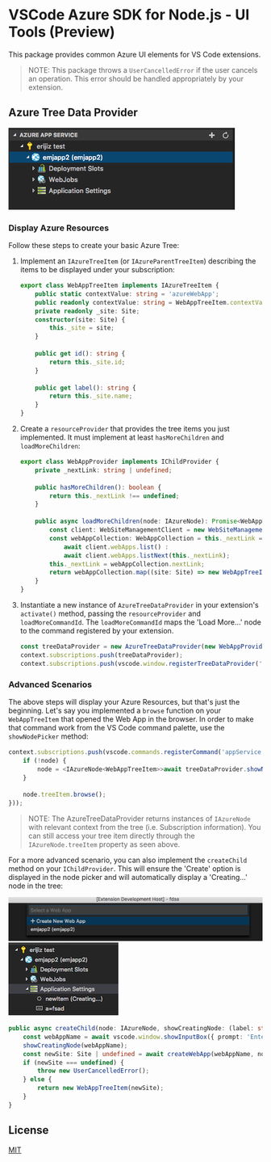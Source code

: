 # VSCode Azure SDK for Node.js - UI Tools (Preview)

This package provides common Azure UI elements for VS Code extensions.

> NOTE: This package throws a `UserCancelledError` if the user cancels an operation. This error should be handled appropriately by your extension.

## Azure Tree Data Provider
![ExampleTree](resources/ExampleTree.png)

### Display Azure Resources
Follow these steps to create your basic Azure Tree:
1. Implement an `IAzureTreeItem` (or `IAzureParentTreeItem`) describing the items to be displayed under your subscription:
    ```typescript
    export class WebAppTreeItem implements IAzureTreeItem {
        public static contextValue: string = 'azureWebApp';
        public readonly contextValue: string = WebAppTreeItem.contextValue;
        private readonly _site: Site;
        constructor(site: Site) {
            this._site = site;
        }

        public get id(): string {
            return this._site.id;
        }

        public get label(): string {
            return this._site.name;
        }
    }
    ```
1. Create a `resourceProvider` that provides the tree items you just implemented. It must implement at least `hasMoreChildren` and `loadMoreChildren`:
    ```typescript
    export class WebAppProvider implements IChildProvider {
        private _nextLink: string | undefined;

        public hasMoreChildren(): boolean {
            return this._nextLink !== undefined;
        }

        public async loadMoreChildren(node: IAzureNode): Promise<WebAppTreeItem[]> {
            const client: WebSiteManagementClient = new WebSiteManagementClient(node.credentials, node.subscription.subscriptionId)
            const webAppCollection: WebAppCollection = this._nextLink === undefined ?
                await client.webApps.list() :
                await client.webApps.listNext(this._nextLink);
            this._nextLink = webAppCollection.nextLink;
            return webAppCollection.map((site: Site) => new WebAppTreeItem(site)));
        }
    }
    ```
1. Instantiate a new instance of `AzureTreeDataProvider` in your extension's `activate()` method, passing the `resourceProvider` and `loadMoreCommandId`. The `loadMoreCommandId` maps the 'Load More...' node to the command registered by your extension.
    ```typescript
    const treeDataProvider = new AzureTreeDataProvider(new WebAppProvider(), 'appService.LoadMore');
    context.subscriptions.push(treeDataProvider);
    context.subscriptions.push(vscode.window.registerTreeDataProvider('azureAppService', treeDataProvider));
    ```

### Advanced Scenarios
The above steps will display your Azure Resources, but that's just the beginning. Let's say you implemented a `browse` function on your `WebAppTreeItem` that opened the Web App in the browser. In order to make that command work from the VS Code command palette, use the `showNodePicker` method:
```typescript
context.subscriptions.push(vscode.commands.registerCommand('appService.Browse', async (node: IAzureNode<WebAppTreeItem>) => {
    if (!node) {
        node = <IAzureNode<WebAppTreeItem>>await treeDataProvider.showNodePicker(WebAppTreeItem.contextValue);
    }

    node.treeItem.browse();
}));
```
> NOTE: The AzureTreeDataProvider returns instances of `IAzureNode` with relevant context from the tree (i.e. Subscription information). You can still access your tree item directly through the `IAzureNode.treeItem` property as seen above.

For a more advanced scenario, you can also implement the `createChild` method on your `IChildProvider`. This will ensure the 'Create' option is displayed in the node picker and will automatically display a 'Creating...' node in the tree:

![CreateNodePicker](resources/CreateNodePicker.png) ![CreatingNode](resources/CreatingNode.png)
```typescript
public async createChild(node: IAzureNode, showCreatingNode: (label: string) => void): Promise<IAzureTreeItem> {
    const webAppName = await vscode.window.showInputBox({ prompt: 'Enter the name of your new Web App' });
    showCreatingNode(webAppName);
    const newSite: Site | undefined = await createWebApp(webAppName, node.credentials, node.subscription);
    if (newSite === undefined) {
        throw new UserCancelledError();
    } else {
        return new WebAppTreeItem(newSite);
    }
}
```

## License
[MIT](LICENSE.md)
